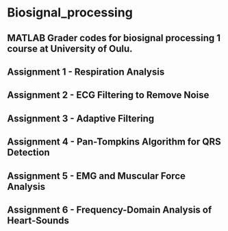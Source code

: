 # Biosignal_processing
MATLAB Grader codes for biosignal processing 1 course at University of Oulu.
---------------------------------------------
Assignment 1 - Respiration Analysis
---------------------
Assignment 2 - ECG Filtering to Remove Noise
------------------
Assignment 3 - Adaptive Filtering
--------------------
Assignment 4 - Pan-Tompkins Algorithm for QRS Detection
-----------------------
Assignment 5 - EMG and Muscular Force Analysis
--------------------
Assignment 6 - Frequency-Domain Analysis of Heart-Sounds
--------------
